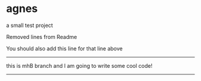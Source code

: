 # agnes
a small test project


Removed lines from Readme

You should also add this line for that line above

*******************************************

this is mhB branch and I am going to write some cool code!

*******************************************

